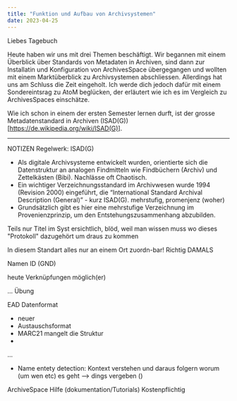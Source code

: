 ```yaml
---
title: "Funktion und Aufbau von Archivsystemen"
date: 2023-04-25
---
```


Liebes Tagebuch

Heute haben wir uns mit drei Themen beschäftigt.
Wir begannen mit einem Überblick über Standards von Metadaten in Archiven, sind dann zur Installatin und Konfiguration von ArchivesSpace übergegangen und wollten mit einem Marktüberblick zu Archivsystemen abschliessen.
Allerdings hat uns am Schluss die Zeit eingeholt.
Ich werde dich jedoch dafür mit einem Sondereintsrag zu AtoM beglücken, der erläutert wie ich es im Vergleich zu ArchivesSpaces einschätze.

Wie ich schon in einem der ersten Semester lernen durft, ist der grosse Metadatenstandard in Archiven (ISAD(G))[https://de.wikipedia.org/wiki/ISAD(G)].


--------

NOTIZEN
Regelwerk: ISAD(G)
 - Als digitale Archivsysteme entwickelt wurden, orientierte sich die Datenstruktur an analogen Findmitteln wie Findbüchern (Archiv) und Zettelkästen (Bibi).
	Nachlässe oft Chaotisch. 
 - Ein wichtiger Verzeichnungsstandard im Archivwesen wurde 1994 (Revision 2000) eingeführt, die “International Standard Archival Description (General)” - kurz ISAD(G). 
	mehrstufig, promenjenz (woher)
 - Grundsätzlich gibt es hier eine mehrstufige Verzeichnung im Provenienzprinzip, um den Entstehungszusammenhang abzubilden.

Teils nur Titel im Syst ersichtlich, blöd, weil man wissen muss wo dieses "Protokoll" dazugehört um draus zu kommen

In diesem Standart alles nur an einem Ort zuordn-bar! Richtig DAMALS

Namen ID (GND)

heute Verknüpfungen möglich(er)

...
Übung

EAD Datenformat
 - neuer
 - Austauschsformat
 - MARC21 mangelt die Struktur
 - 

...

- Name entety detection: Kontext verstehen und daraus folgern worum (um wen etc) es geht --> dings vergeben ()

ArchiveSpace
Hilfe (dokumentation/Tutorials) Kostenpflichtig
